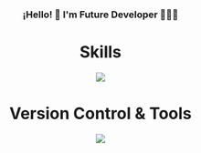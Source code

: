 <h3 align="center"><strong>¡Hello! 👋 I'm Future Developer 👨🏻‍💻</strong></h3>
<h1 align="center" > Skills </h1>
<p align="center">
    <a href="https://skillicons.dev">
    <img src="https://skillicons.dev/icons?i=html,css,tailwind,js" align="center" />
  </a>
</p>
<h1 align="center"> Version Control & Tools  </h1>
<p align="center">
  <a href="https://skillicons.dev">
    <img src="https://skillicons.dev/icons?i=git,github,vscode" />
  </a>
</p>


